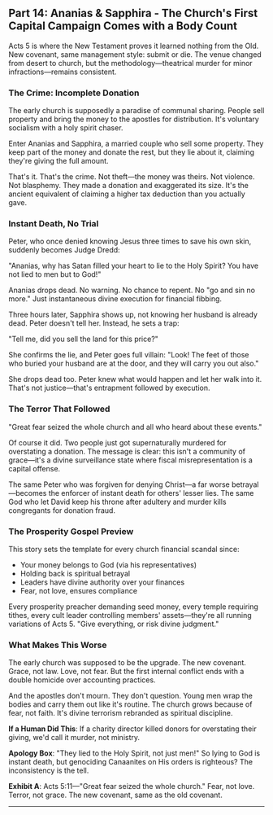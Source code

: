 ## Part 14: Ananias & Sapphira - The Church's First Capital Campaign Comes with a Body Count

Acts 5 is where the New Testament proves it learned nothing from the Old. New covenant, same management style: submit or die. The venue changed from desert to church, but the methodology—theatrical murder for minor infractions—remains consistent.

### The Crime: Incomplete Donation

The early church is supposedly a paradise of communal sharing. People sell property and bring the money to the apostles for distribution. It's voluntary socialism with a holy spirit chaser.

Enter Ananias and Sapphira, a married couple who sell some property. They keep part of the money and donate the rest, but they lie about it, claiming they're giving the full amount.

That's it. That's the crime. Not theft—the money was theirs. Not violence. Not blasphemy. They made a donation and exaggerated its size. It's the ancient equivalent of claiming a higher tax deduction than you actually gave.

### Instant Death, No Trial

Peter, who once denied knowing Jesus three times to save his own skin, suddenly becomes Judge Dredd:

"Ananias, why has Satan filled your heart to lie to the Holy Spirit? You have not lied to men but to God!"

Ananias drops dead. No warning. No chance to repent. No "go and sin no more." Just instantaneous divine execution for financial fibbing.

Three hours later, Sapphira shows up, not knowing her husband is already dead. Peter doesn't tell her. Instead, he sets a trap:

"Tell me, did you sell the land for this price?"

She confirms the lie, and Peter goes full villain: "Look! The feet of those who buried your husband are at the door, and they will carry you out also."

She drops dead too. Peter knew what would happen and let her walk into it. That's not justice—that's entrapment followed by execution.

### The Terror That Followed

"Great fear seized the whole church and all who heard about these events."

Of course it did. Two people just got supernaturally murdered for overstating a donation. The message is clear: this isn't a community of grace—it's a divine surveillance state where fiscal misrepresentation is a capital offense.

The same Peter who was forgiven for denying Christ—a far worse betrayal—becomes the enforcer of instant death for others' lesser lies. The same God who let David keep his throne after adultery and murder kills congregants for donation fraud.

### The Prosperity Gospel Preview

This story sets the template for every church financial scandal since:
- Your money belongs to God (via his representatives)
- Holding back is spiritual betrayal
- Leaders have divine authority over your finances
- Fear, not love, ensures compliance

Every prosperity preacher demanding seed money, every temple requiring tithes, every cult leader controlling members' assets—they're all running variations of Acts 5. "Give everything, or risk divine judgment."

### What Makes This Worse

The early church was supposed to be the upgrade. The new covenant. Grace, not law. Love, not fear. But the first internal conflict ends with a double homicide over accounting practices.

And the apostles don't mourn. They don't question. Young men wrap the bodies and carry them out like it's routine. The church grows because of fear, not faith. It's divine terrorism rebranded as spiritual discipline.

**If a Human Did This**: If a charity director killed donors for overstating their giving, we'd call it murder, not ministry.

**Apology Box**: "They lied to the Holy Spirit, not just men!"
So lying to God is instant death, but genociding Canaanites on His orders is righteous? The inconsistency is the tell.

**Exhibit A**: Acts 5:11—"Great fear seized the whole church." Fear, not love. Terror, not grace. The new covenant, same as the old covenant.

---
